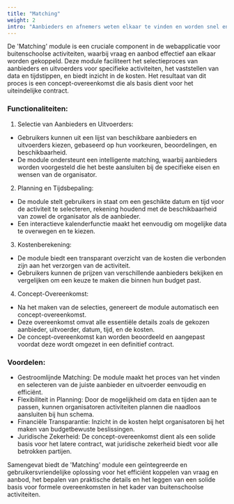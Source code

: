 ```yaml
---
title: "Matching"
weight: 2
intro: "Aanbieders en afnemers weten elkaar te vinden en worden snel en effectief aan elkaar gekoppeld, zowel generiek (soort activiteiten) als specifiek (datum, tijd, plaats)."
---
```


De 'Matching' module is een cruciale component in de webapplicatie voor buitenschoolse activiteiten, waarbij vraag en aanbod effectief aan elkaar worden gekoppeld. Deze module faciliteert het selectieproces van aanbieders en uitvoerders voor specifieke activiteiten, het vaststellen van data en tijdstippen, en biedt inzicht in de kosten. Het resultaat van dit proces is een concept-overeenkomst die als basis dient voor het uiteindelijke contract.

### Functionaliteiten:

1. Selectie van Aanbieders en Uitvoerders:
  - Gebruikers kunnen uit een lijst van beschikbare aanbieders en uitvoerders kiezen, gebaseerd op hun voorkeuren, beoordelingen, en beschikbaarheid.
  - De module ondersteunt een intelligente matching, waarbij aanbieders worden voorgesteld die het beste aansluiten bij de specifieke eisen en wensen van de organisator.

2. Planning en Tijdsbepaling:
  - De module stelt gebruikers in staat om een geschikte datum en tijd voor de activiteit te selecteren, rekening houdend met de beschikbaarheid van zowel de organisator als de aanbieder.
  - Een interactieve kalenderfunctie maakt het eenvoudig om mogelijke data te overwegen en te kiezen.

3. Kostenberekening:
  - De module biedt een transparant overzicht van de kosten die verbonden zijn aan het verzorgen van de activiteit.
  - Gebruikers kunnen de prijzen van verschillende aanbieders bekijken en vergelijken om een keuze te maken die binnen hun budget past.

4. Concept-Overeenkomst:
  - Na het maken van de selecties, genereert de module automatisch een concept-overeenkomst.
  - Deze overeenkomst omvat alle essentiële details zoals de gekozen aanbieder, uitvoerder, datum, tijd, en de kosten.
  - De concept-overeenkomst kan worden beoordeeld en aangepast voordat deze wordt omgezet in een definitief contract.

### Voordelen:

- Gestroomlijnde Matching: De module maakt het proces van het vinden en selecteren van de juiste aanbieder en uitvoerder eenvoudig en efficiënt.
- Flexibiliteit in Planning: Door de mogelijkheid om data en tijden aan te passen, kunnen organisatoren activiteiten plannen die naadloos aansluiten bij hun schema.
- Financiële Transparantie: Inzicht in de kosten helpt organisatoren bij het maken van budgetbewuste beslissingen.
- Juridische Zekerheid: De concept-overeenkomst dient als een solide basis voor het latere contract, wat juridische zekerheid biedt voor alle betrokken partijen.

Samengevat biedt de 'Matching' module een geïntegreerde en gebruikersvriendelijke oplossing voor het efficiënt koppelen van vraag en aanbod, het bepalen van praktische details en het leggen van een solide basis voor formele overeenkomsten in het kader van buitenschoolse activiteiten.
